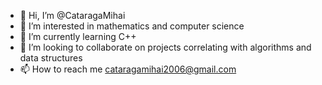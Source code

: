 - 👋 Hi, I’m @CataragaMihai
- 👀 I’m interested in mathematics and computer science
- 🌱 I’m currently learning C++
- 💞️ I’m looking to collaborate on projects correlating with algorithms and data structures 
- 📫 How to reach me cataragamihai2006@gmail.com

<!---
CataragaMihai/CataragaMihai is a ✨ special ✨ repository because its `README.md` (this file) appears on your GitHub profile.
You can click the Preview link to take a look at your changes.
--->
